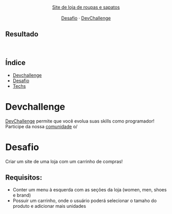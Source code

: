 <br />
<p align="center">
  <a href="https://www.linkedin.com/in/adryelsimon">

 <p align="center">
    Site de loja de roupas e sapatos
       <br />
    <br />
    <a href="https://github.com/devchallenge-io/shop-website">Desafio</a>
    ·
    <a href="https://devchallenge.now.sh/">DevChallenge</a>
  </p>
</p>

## Resultado

<br/>

## Índice

- [Devchallenge](#devchallenge)
- [Desafio](#desafio)
- [Techs](#techs)

# Devchallenge

<a href="https://devchallenge.now.sh/"> DevChallenge</a> permite que você evolua suas skills como programador! Participe da nossa <a href="https://discord.gg/yvYXhGj">comunidade</a> o/

# Desafio

Criar um site de uma loja com um carrinho de compras!

## Requisitos:

- Conter um menu à esquerda com as seções da loja (women, men, shoes e brand)<br>
- Possuir um carrinho, onde o usuário poderá selecionar o tamaho do produto e adicionar mais unidades<br>
